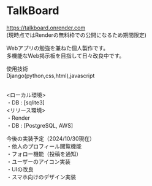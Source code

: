 # TalkBoard
https://talkboard.onrender.com<br />
(現時点ではRenderの無料枠での公開になるため期間限定)

Webアプリの勉強を兼ねた個人製作です。<br />
多機能なWeb掲示板を目指して日々改良中です。<br />

使用技術<br />
Django(python,css,html),javascript<br /><br />

<ローカル環境><br />
・DB : [sqlite3]<br />
<リリース環境><br />
・Render<br />
・DB : [PostgreSQL, AWS]<br />

今後の実装予定（2024/10/30現在）<br />
・他人のプロフィール閲覧機能<br />
・フォロー機能（投稿を通知）<br />
・ユーザーのアイコン実装<br />
・UIの改良<br />
・スマホ向けのデザイン実装
